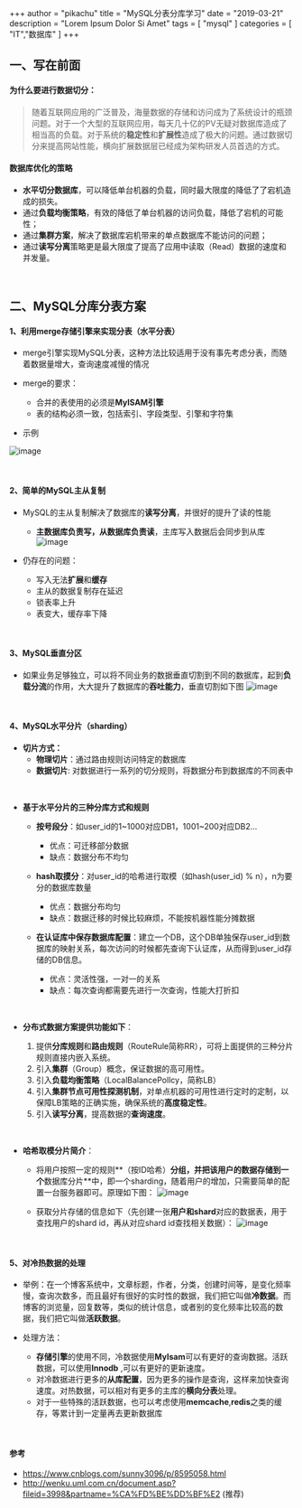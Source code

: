 +++
author = "pikachu"
title = "MySQL分表分库学习"
date = "2019-03-21"
description = "Lorem Ipsum Dolor Si Amet"
tags = [
	"mysql"
]
categories = [
    "IT","数据库"
]
+++



## 一、写在前面

#### 为什么要进行数据切分：

> 随着互联网应用的广泛普及，海量数据的存储和访问成为了系统设计的瓶颈问题。对于一个大型的互联网应用，每天几十亿的PV无疑对数据库造成了相当高的负载。对于系统的**稳定性**和**扩展性**造成了极大的问题。通过数据切分来提高网站性能，横向扩展数据层已经成为架构研发人员首选的方式。


#### 数据库优化的策略

- **水平切分数据库**，可以降低单台机器的负载，同时最大限度的降低了了宕机造成的损失。
- 通过**负载均衡策略**，有效的降低了单台机器的访问负载，降低了宕机的可能性；
- 通过**集群方案**，解决了数据库宕机带来的单点数据库不能访问的问题；
- 通过**读写分离**策略更是最大限度了提高了应用中读取（Read）数据的速度和并发量。

&nbsp;

## 二、MySQL分库分表方案

#### 1、利用merge存储引擎来实现分表（水平分表）

- merge引擎实现MySQL分表，这种方法比较适用于没有事先考虑分表，而随着数据量增大，查询速度减慢的情况

- merge的要求：
    - 合并的表使用的必须是**MyISAM引擎**
    - 表的结构必须一致，包括索引、字段类型、引擎和字符集

- 示例

![image](http://static.oschina.net/uploads/img/201402/13104102_slb1.jpg)

&nbsp;

#### 2、简单的MySQL主从复制

- MySQL的主从复制解决了数据库的**读写分离**，并很好的提升了读的性能
    - **主数据库负责写，从数据库负责读**，主库写入数据后会同步到从库
    ![image](http://static.oschina.net/uploads/img/201402/13104102_nxBO.jpg)


- 仍存在的问题：
    - 写入无法**扩展**和**缓存**
    - 主从的数据复制存在延迟
    - 锁表率上升
    - 表变大，缓存率下降

&nbsp;

#### 3、MySQL垂直分区

- 如果业务足够独立，可以将不同业务的数据垂直切割到不同的数据库，起到**负载分流**的作用，大大提升了数据库的**吞吐能力**，垂直切割如下图
![image](http://static.oschina.net/uploads/img/201402/13104103_CHZw.jpg)

&nbsp;

#### 4、MySQL水平分片（sharding）

- **切片方式：**
    - **物理切片**：通过路由规则访问特定的数据库
    - **数据切片**: 对数据进行一系列的切分规则，将数据分布到数据库的不同表中

&nbsp;

- **基于水平分片的三种分库方式和规则**
    - **按号段分**：如user_id的1~1000对应DB1，1001~200对应DB2...
        - 优点：可迁移部分数据
        - 缺点：数据分布不均匀

    - **hash取摸分**：对user_id的哈希进行取模（如hash(user_id) % n），n为要分的数据库数量
        - 优点：数据分布均匀
        - 缺点：数据迁移的时候比较麻烦，不能按机器性能分摊数据
        
    - **在认证库中保存数据库配置**：建立一个DB，这个DB单独保存user_id到数据库的映射关系，每次访问的时候都先查询下认证库，从而得到user_id存储的DB信息。
        - 优点：灵活性强，一对一的关系
        - 缺点：每次查询都需要先进行一次查询，性能大打折扣

&nbsp;

- **分布式数据方案提供功能如下**：

    1. 提供**分库规则**和**路由规则**（RouteRule简称RR），可将上面提供的三种分片规则直接内嵌入系统。
    2. 引入**集群**（Group）概念，保证数据的高可用性。
    3. 引入**负载均衡策略**（LocalBalancePollcy，简称LB）
    4. 引入**集群节点可用性探测机制**，对单点机器的可用性进行定时的定制，以保障LB策略的正确实施，确保系统的**高度稳定性**。
    5. 引入**读写分离**，提高数据的**查询速度**。


&nbsp;

- **哈希取模分片简介**：

    - 将用户按照一定的规则**（按ID哈希）**分组，并把该用户的数据存储到一个**数据库分片**中，即一个sharding，随着用户的增加，只需要简单的配置一台服务器即可。原理如下图：
![image](http://static.oschina.net/uploads/img/201402/13104104_2qZP.jpg)

    - 获取分片存储的信息如下（先创建一张**用户和shard**对应的数据表，用于查找用户的shard id，再从对应shard id查找相关数据）：
![image](http://static.oschina.net/uploads/img/201402/13104105_7oa0.jpg)

&nbsp;


#### 5、对冷热数据的处理

- 举例：在一个博客系统中，文章标题，作者，分类，创建时间等，是变化频率慢，查询次数多，而且最好有很好的实时性的数据，我们把它叫做**冷数据**。而博客的浏览量，回复数等，类似的统计信息，或者别的变化频率比较高的数据，我们把它叫做**活跃数据**。

- 处理方法：
    - **存储引擎**的使用不同，冷数据使用**MyIsam**可以有更好的查询数据。活跃数据，可以使用**Innodb** ,可以有更好的更新速度。
    - 对冷数据进行更多的**从库配置**，因为更多的操作是查询，这样来加快查询速度。对热数据，可以相对有更多的主库的**横向分表**处理。
    - 对于一些特殊的活跃数据，也可以考虑使用**memcache**,**redis**之类的缓存，等累计到一定量再去更新数据库
    

&nbsp;

#### 参考
- https://www.cnblogs.com/sunny3096/p/8595058.html
- http://wenku.uml.com.cn/document.asp?fileid=3998&partname=%CA%FD%BE%DD%BF%E2 (推荐)